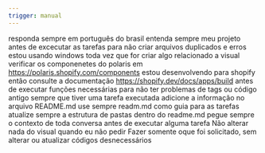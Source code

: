 ```yaml
---
trigger: manual
---
```


responda sempre em português do brasil
entenda sempre meu projeto antes de excecutar as tarefas para não criar arquivos duplicados e erros
estou usando windows
toda vez que for criar algo relacionado a visual verificar os componenetes do polaris em https://polaris.shopify.com/components
estou desenvolvendo para shopify então consulte a documentação https://shopify.dev/docs/apps/build antes de executar funções necessárias para não ter problemas de tags ou código antigo
sempre que tiver uma tarefa executada adicione a informação no arquivo README.md
use sempre readm.md como guia para as tarefas
atualize sempre a estrutura de pastas dentro do readme.md
pegue sempre o contexto de toda conversa antes de executar alguma tarefa
Não alterar nada do visual quando eu não pedir
Fazer somente oque foi solicitado, sem alterar ou atualizar códigos desnecessários